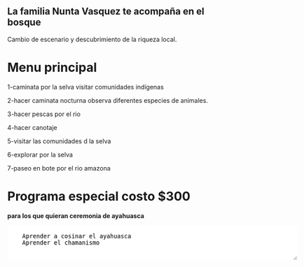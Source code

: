 ## La familia Nunta Vasquez te acompaña en el bosque

Cambio de escenario y descubrimiento de la riqueza local.

# Menu principal

1-caminata por la selva visitar comunidades indígenas

2-hacer caminata nocturna observa diferentes especies de animales.

3-hacer pescas por el rio

4-hacer canotaje

5-visitar las comunidades d la selva

6-explorar por la selva

7-paseo en bote por el rio amazona

# Programa especial costo $300 
**para los que quieran ceremonia de ayahuasca**

<textarea STYLE="border-style: none;" cols=80 rows=5>

	Aprender a cosinar el ayahuasca 
	Aprender el chamanismo

</textarea>



